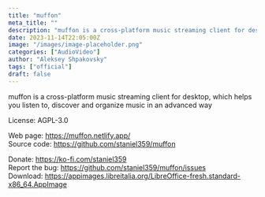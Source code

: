```yaml
---
title: "muffon"
meta_title: ""
description: "muffon is a cross-platform music streaming client for desktop, which helps you listen to, discover and organize music in an advanced way"
date: 2023-11-14T22:05:00Z
image: "/images/image-placeholder.png"
categories: ["AudioVideo"]
author: "Aleksey Shpakovsky"
tags: ["official"]
draft: false
---
```


muffon is a cross-platform music streaming client for desktop, which helps you listen to, discover and organize music in an advanced way

License: AGPL-3.0

Web page: https://muffon.netlify.app/  
Source code: https://github.com/staniel359/muffon

Donate: https://ko-fi.com/staniel359  
Report the bug: https://github.com/staniel359/muffon/issues  
Download: https://appimages.libreitalia.org/LibreOffice-fresh.standard-x86_64.AppImage
